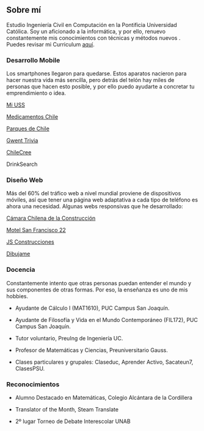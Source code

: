 ## Sobre mí
Estudio Ingeniería Civil en Computación en la Pontificia Universidad Católica. Soy un aficionado a la informática, y por ello, renuevo constantemente mis conocimientos con técnicas y métodos nuevos . Puedes revisar mi Curriculum [aquí](resume.pdf).





### Desarrollo Mobile
Los smartphones llegaron para quedarse. Estos aparatos nacieron para hacer nuestra vida más sencilla, pero detrás del telón hay miles de personas que hacen esto posible, y por ello puedo ayudarte a concretar tu emprendimiento o idea.

[Mi USS](https://play.google.com/store/apps/details?id=cl.uss.miussmobileapp)

[Medicamentos Chile](https://play.google.com/store/apps/details?id=net.armincl.medicamentos)

[Parques de Chile](https://play.google.com/store/apps/details?id=cl.chihau.parquesnacionalesdechile)

[Gwent Trivia](https://play.google.com/store/apps/details?id=com.quiz.gwent)

[ChileCree](https://play.google.com/store/apps/details?id=cl.entel.chilecree)

DrinkSearch


### Diseño Web
Más del 60% del tráfico web a nivel mundial proviene de dispositivos móviles, así que tener una página web adaptativa a cada tipo de teléfono es ahora una necesidad. Algunas webs responsivas que he desarrollado:

[Cámara Chilena de la Construcción](http://www.cchc.cl/)

[Motel San Francisco 22](http://www.sanfrancisco22.cl/)

[JS Construcciones](http://www.constructorajs.com.ar/)

[Dibujame](http://dibujame.cl)


### Docencia
Constantemente intento que otras personas puedan entender el mundo y sus componentes de otras formas. Por eso, la enseñanza es uno de mis hobbies.

*   Ayudante de Cálculo I (MAT1610), PUC Campus San Joaquín.

*   Ayudante de Filosofía y Vida en el Mundo Contemporáneo (FIL172), PUC Campus San Joaquín.

*   Tutor voluntario, PreuIng de Ingeniería UC.

*   Profesor de Matemáticas y Ciencias, Preuniversitario Gauss.

*   Clases particulares y grupales: Claseduc, Aprender Activo, Sacateun7, ClasesPSU.


### Reconocimientos

*   Alumno Destacado en Matemáticas, Colegio Alcántara de la Cordillera

*   Translator of the Month, Steam Translate

*   2º lugar Torneo de Debate Interescolar UNAB




 
